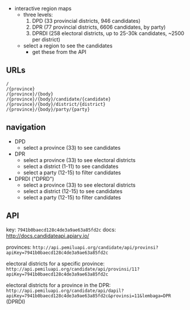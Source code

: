 - interactive region maps
  * three levels:
    1. DPD (33 provincial districts, 946 candidates)
    2. DPR (77 provincial districts, 6606 candidates, by party)
    3. DPRDI (258 electoral districts, up to 25-30k candidates, ~2500 per district)
  * select a region to see the candidates
    - get these from the API

## URLs

```
/
/{province}
/{province}/{body}
/{province}/{body}/candidate/{candidate}
/{province}/{body}/district/{district}
/{province}/{body}/party/{party}
```

## navigation
* DPD
  - select a province (33) to see candidates
* DPR
  - select a province (33) to see electoral districts
  - select a district (1-11) to see candidates
  - select a party (12-15) to filter candidates
* DPRDI ("DPRD")
  - select a province (33) to see electoral districts
  - select a district (12-15) to see candidates
  - select a party (12-15) to filter candidates

## API
key: `7941b0baecd128c4de3a9ae63a85fd2c`
docs: http://docs.candidateapi.apiary.io/

provinces:
    `http://api.pemiluapi.org/candidate/api/provinsi?apiKey=7941b0baecd128c4de3a9ae63a85fd2c`

electoral districts for a specific province:
    `http://api.pemiluapi.org/candidate/api/provinsi/11?apiKey=7941b0baecd128c4de3a9ae63a85fd2c`

electoral districts for a province in the DPR:
    `http://api.pemiluapi.org/candidate/api/dapil?apiKey=7941b0baecd128c4de3a9ae63a85fd2c&provinsi=11&lembaga=DPR` (DPRDI)
